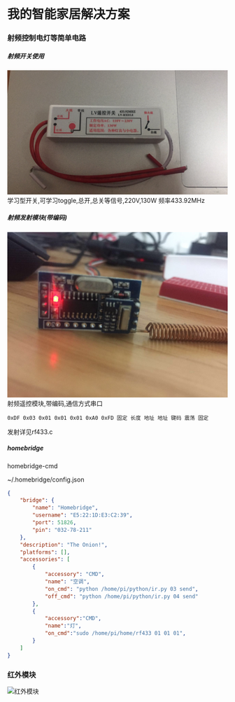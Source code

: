 
# 我的智能家居解决方案 #

### 射频控制电灯等简单电路 ###

##### 射频开关使用 #####
![射频单火线开关RF433](images/rf433_05.jpg)
学习型开关,可学习toggle,总开,总关等信号,220V,130W 频率433.92MHz


##### 射频发射模块(带编码) #####
![射频遥控模块](images/rf433_04.jpg)
射频遥控模块,带编码,通信方式串口

	0xDF 0x03 0x01 0x01 0x01 0xA0 0xFD 固定 长度 地址 地址 键码 震荡 固定

发射详见rf433.c


##### homebridge #####
homebridge-cmd	

~/.homebridge/config.json
```Json
{
    "bridge": {
        "name": "Homebridge",
        "username": "E5:22:1D:E3:C2:39",
        "port": 51826,
        "pin": "032-78-211"
    },
    "description": "The Onion!",
    "platforms": [],
    "accessories": [
        {
            "accessory": "CMD",
            "name": "空调",
            "on_cmd": "python /home/pi/python/ir.py 03 send",
            "off_cmd": "python /home/pi/python/ir.py 04 send"
        },
        {
            "accessory":"CMD",
            "name":"灯",
            "on_cmd":"sudo /home/pi/home/rf433 01 01 01",
        }
    ]
}
```

### 红外模块 ###
![红外模块](images/ir.jpg)


